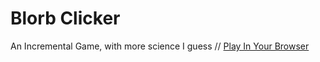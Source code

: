 # Blorb Clicker

An Incremental Game, with more science I guess // [Play In Your Browser](web/index.html)
